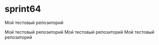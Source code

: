 # sprint64

Мой тестовый репозиторий

Мой тестовый репозиторий Мой тестовый репозиторий Мой тестовый репозиторий